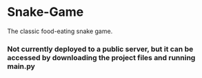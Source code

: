 # Snake-Game
The classic food-eating snake game.

### Not currently deployed to a public server, but it can be accessed by downloading the project files and running main.py

